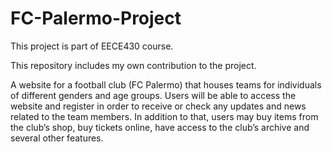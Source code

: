 # FC-Palermo-Project

This project is part of EECE430 course.

This repository includes my own contribution to the project.

A website for a football club (FC Palermo) that houses teams for individuals of different genders and age groups. Users will be able to access the website and register in order to receive or check any updates and news related to the team members. In addition to that, users may buy items from the club’s shop, buy tickets online, have access to the club’s archive and several other features.
